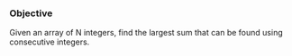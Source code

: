 ### Objective

Given an array of N integers, find the largest sum that can be found using consecutive integers.
